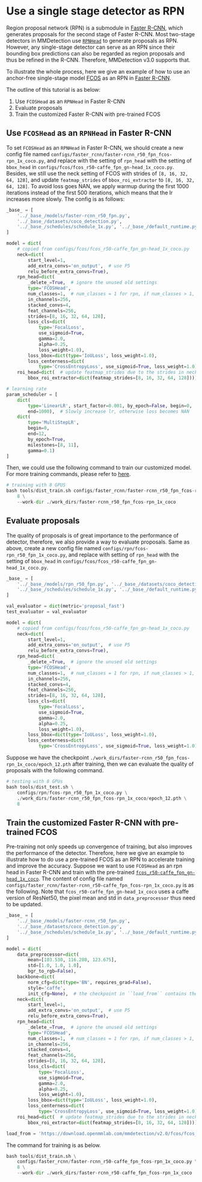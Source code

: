 # Use a single stage detector as RPN

Region proposal network (RPN) is a submodule in [Faster R-CNN](https://arxiv.org/abs/1506.01497), which generates
proposals for the second stage of Faster R-CNN. Most two-stage detectors in MMDetection use [
`RPNHead`](../../../mmdet/models/dense_heads/rpn_head.py) to generate proposals as RPN. However, any single-stage
detector can serve as an RPN since their bounding box predictions can also be regarded as region proposals and thus be
refined in the R-CNN. Therefore, MMDetection v3.0 supports that.

To illustrate the whole process, here we give an example of how to use an anchor-free single-stage
model [FCOS](../../../configs/fcos/fcos_r50-caffe_fpn_gn-head_1x_coco.py) as an RPN
in [Faster R-CNN](../../../configs/faster_rcnn/faster-rcnn_r50_fpn_fcos-rpn_1x_coco.py).

The outline of this tutorial is as below:

1. Use `FCOSHead` as an `RPNHead` in Faster R-CNN
2. Evaluate proposals
3. Train the customized Faster R-CNN with pre-trained FCOS

## Use `FCOSHead` as an `RPNHead` in Faster R-CNN

To set `FCOSHead` as an `RPNHead` in Faster R-CNN, we should create a new config file named
`configs/faster_rcnn/faster-rcnn_r50_fpn_fcos-rpn_1x_coco.py`, and replace with the setting of `rpn_head` with the
setting of `bbox_head` in `configs/fcos/fcos_r50-caffe_fpn_gn-head_1x_coco.py`. Besides, we still use the neck setting
of FCOS with strides of `[8, 16, 32, 64, 128]`, and update `featmap_strides` of `bbox_roi_extractor` to
`[8, 16, 32, 64, 128]`. To avoid loss goes NAN, we apply warmup during the first 1000 iterations instead of the first
500 iterations, which means that the lr increases more slowly. The config is as follows:

```python
_base_ = [
    '../_base_/models/faster-rcnn_r50_fpn.py',
    '../_base_/datasets/coco_detection.py',
    '../_base_/schedules/schedule_1x.py', '../_base_/default_runtime.py'
]

model = dict(
    # copied from configs/fcos/fcos_r50-caffe_fpn_gn-head_1x_coco.py
    neck=dict(
        start_level=1,
        add_extra_convs='on_output',  # use P5
        relu_before_extra_convs=True),
    rpn_head=dict(
        _delete_=True,  # ignore the unused old settings
        type='FCOSHead',
        num_classes=1,  # num_classes = 1 for rpn, if num_classes > 1, it will be set to 1 in TwoStageDetector automatically
        in_channels=256,
        stacked_convs=4,
        feat_channels=256,
        strides=[8, 16, 32, 64, 128],
        loss_cls=dict(
            type='FocalLoss',
            use_sigmoid=True,
            gamma=2.0,
            alpha=0.25,
            loss_weight=1.0),
        loss_bbox=dict(type='IoULoss', loss_weight=1.0),
        loss_centerness=dict(
            type='CrossEntropyLoss', use_sigmoid=True, loss_weight=1.0)),
    roi_head=dict(  # update featmap_strides due to the strides in neck
        bbox_roi_extractor=dict(featmap_strides=[8, 16, 32, 64, 128])))

# learning rate
param_scheduler = [
    dict(
        type='LinearLR', start_factor=0.001, by_epoch=False, begin=0,
        end=1000),  # Slowly increase lr, otherwise loss becomes NAN
    dict(
        type='MultiStepLR',
        begin=0,
        end=12,
        by_epoch=True,
        milestones=[8, 11],
        gamma=0.1)
]
```

Then, we could use the following command to train our customized model. For more training commands, please refer
to [here](train.md).

```python
# training with 8 GPUS
bash tools/dist_train.sh configs/faster_rcnn/faster-rcnn_r50_fpn_fcos-rpn_1x_coco.py \
    8 \
    --work-dir ./work_dirs/faster-rcnn_r50_fpn_fcos-rpn_1x_coco
```

## Evaluate proposals

The quality of proposals is of great importance to the performance of detector, therefore, we also provide a way to
evaluate proposals. Same as above, create a new config file named `configs/rpn/fcos-rpn_r50_fpn_1x_coco.py`, and replace
with setting of `rpn_head` with the setting of `bbox_head` in `configs/fcos/fcos_r50-caffe_fpn_gn-head_1x_coco.py`.

```python
_base_ = [
    '../_base_/models/rpn_r50_fpn.py', '../_base_/datasets/coco_detection.py',
    '../_base_/schedules/schedule_1x.py', '../_base_/default_runtime.py'
]

val_evaluator = dict(metric='proposal_fast')
test_evaluator = val_evaluator

model = dict(
    # copied from configs/fcos/fcos_r50-caffe_fpn_gn-head_1x_coco.py
    neck=dict(
        start_level=1,
        add_extra_convs='on_output',  # use P5
        relu_before_extra_convs=True),
    rpn_head=dict(
        _delete_=True,  # ignore the unused old settings
        type='FCOSHead',
        num_classes=1,  # num_classes = 1 for rpn, if num_classes > 1, it will be set to 1 in RPN automatically
        in_channels=256,
        stacked_convs=4,
        feat_channels=256,
        strides=[8, 16, 32, 64, 128],
        loss_cls=dict(
            type='FocalLoss',
            use_sigmoid=True,
            gamma=2.0,
            alpha=0.25,
            loss_weight=1.0),
        loss_bbox=dict(type='IoULoss', loss_weight=1.0),
        loss_centerness=dict(
            type='CrossEntropyLoss', use_sigmoid=True, loss_weight=1.0)))
```

Suppose we have the checkpoint `./work_dirs/faster-rcnn_r50_fpn_fcos-rpn_1x_coco/epoch_12.pth` after training, then we
can evaluate the quality of proposals with the following command.

```python
# testing with 8 GPUs
bash tools/dist_test.sh \
    configs/rpn/fcos-rpn_r50_fpn_1x_coco.py \
    ./work_dirs/faster-rcnn_r50_fpn_fcos-rpn_1x_coco/epoch_12.pth \
    8
```

## Train the customized Faster R-CNN with pre-trained FCOS

Pre-training not only speeds up convergence of training, but also improves the performance of the detector. Therefore,
here we give an example to illustrate how to do use a pre-trained FCOS as an RPN to accelerate training and improve the
accuracy. Suppose we want to use `FCOSHead` as an rpn head in Faster R-CNN and train with the pre-trained [
`fcos_r50-caffe_fpn_gn-head_1x_coco`](https://download.openmmlab.com/mmdetection/v2.0/fcos/fcos_r50_caffe_fpn_gn-head_1x_coco/fcos_r50_caffe_fpn_gn-head_1x_coco-821213aa.pth).
The content of config file named `configs/faster_rcnn/faster-rcnn_r50-caffe_fpn_fcos-rpn_1x_coco.py` is as the
following. Note that `fcos_r50-caffe_fpn_gn-head_1x_coco` uses a caffe version of ResNet50, the pixel mean and std in
`data_preprocessor` thus need to be updated.

```python
_base_ = [
    '../_base_/models/faster-rcnn_r50_fpn.py',
    '../_base_/datasets/coco_detection.py',
    '../_base_/schedules/schedule_1x.py', '../_base_/default_runtime.py'
]

model = dict(
    data_preprocessor=dict(
        mean=[103.530, 116.280, 123.675],
        std=[1.0, 1.0, 1.0],
        bgr_to_rgb=False),
    backbone=dict(
        norm_cfg=dict(type='BN', requires_grad=False),
        style='caffe',
        init_cfg=None),  # the checkpoint in ``load_from`` contains the weights of backbone
    neck=dict(
        start_level=1,
        add_extra_convs='on_output',  # use P5
        relu_before_extra_convs=True),
    rpn_head=dict(
        _delete_=True,  # ignore the unused old settings
        type='FCOSHead',
        num_classes=1,  # num_classes = 1 for rpn, if num_classes > 1, it will be set to 1 in TwoStageDetector automatically
        in_channels=256,
        stacked_convs=4,
        feat_channels=256,
        strides=[8, 16, 32, 64, 128],
        loss_cls=dict(
            type='FocalLoss',
            use_sigmoid=True,
            gamma=2.0,
            alpha=0.25,
            loss_weight=1.0),
        loss_bbox=dict(type='IoULoss', loss_weight=1.0),
        loss_centerness=dict(
            type='CrossEntropyLoss', use_sigmoid=True, loss_weight=1.0)),
    roi_head=dict(  # update featmap_strides due to the strides in neck
        bbox_roi_extractor=dict(featmap_strides=[8, 16, 32, 64, 128])))

load_from = 'https://download.openmmlab.com/mmdetection/v2.0/fcos/fcos_r50_caffe_fpn_gn-head_1x_coco/fcos_r50_caffe_fpn_gn-head_1x_coco-821213aa.pth'
```

The command for training is as below.

```python
bash tools/dist_train.sh \
    configs/faster_rcnn/faster-rcnn_r50-caffe_fpn_fcos-rpn_1x_coco.py \
    8 \
    --work-dir ./work_dirs/faster-rcnn_r50-caffe_fpn_fcos-rpn_1x_coco
```

